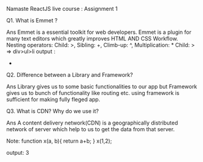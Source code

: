 Namaste ReactJS live course : Assignment 1


Q1. What is Emmet ?

Ans Emmet is a essential toolkit for web developers. Emmet is a plugin for many text editors which greatly improves HTML AND CSS Workflow.
	Nesting operators: Child: >, Sibling: +, Climb-up: ^,  Multiplication: *
	Child: >  => div>ul>li 
	output : 
	<div>
    	<ul>
       	 	<li></li>
    	</ul>
	</div>

Q2. Difference between a Library and Framework?

Ans Library gives us to some basic functionalities to our app but Framework gives us to bunch of functionality like routing etc. using framework is sufficient for making fully fleged app.

Q3. What is CDN? Why do we use it?

Ans A content delivery network(CDN) is a geographically distributed network of server which help to us to get the data from that server.


Note: function x(a, b){
	return a+b;
}
x(1,2); 

output: 3